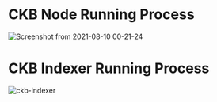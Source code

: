 # CKB Node Running Process

![Screenshot from 2021-08-10 00-21-24](https://user-images.githubusercontent.com/67913214/128776272-b238953e-efe1-4965-a779-e3fd34f63c06.png)

# CKB Indexer Running Process

![ckb-indexer](https://user-images.githubusercontent.com/67913214/128781356-81e4d3ab-f9d0-44b2-a8d9-aeaba8812edf.png)


